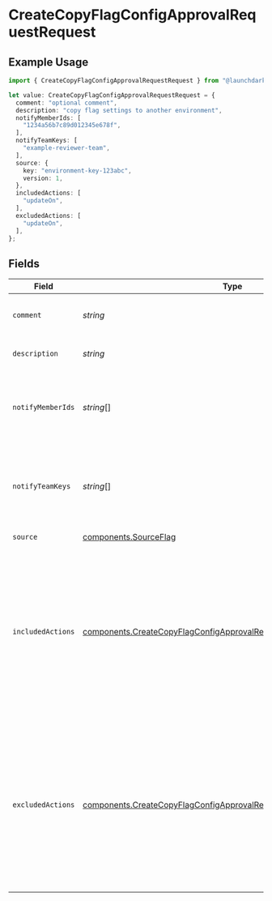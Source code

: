 # CreateCopyFlagConfigApprovalRequestRequest

## Example Usage

```typescript
import { CreateCopyFlagConfigApprovalRequestRequest } from "@launchdarkly/mcp-server/models/components";

let value: CreateCopyFlagConfigApprovalRequestRequest = {
  comment: "optional comment",
  description: "copy flag settings to another environment",
  notifyMemberIds: [
    "1234a56b7c89d012345e678f",
  ],
  notifyTeamKeys: [
    "example-reviewer-team",
  ],
  source: {
    key: "environment-key-123abc",
    version: 1,
  },
  includedActions: [
    "updateOn",
  ],
  excludedActions: [
    "updateOn",
  ],
};
```

## Fields

| Field                                                                                                                                                                                                                                                                  | Type                                                                                                                                                                                                                                                                   | Required                                                                                                                                                                                                                                                               | Description                                                                                                                                                                                                                                                            | Example                                                                                                                                                                                                                                                                |
| ---------------------------------------------------------------------------------------------------------------------------------------------------------------------------------------------------------------------------------------------------------------------- | ---------------------------------------------------------------------------------------------------------------------------------------------------------------------------------------------------------------------------------------------------------------------- | ---------------------------------------------------------------------------------------------------------------------------------------------------------------------------------------------------------------------------------------------------------------------- | ---------------------------------------------------------------------------------------------------------------------------------------------------------------------------------------------------------------------------------------------------------------------- | ---------------------------------------------------------------------------------------------------------------------------------------------------------------------------------------------------------------------------------------------------------------------- |
| `comment`                                                                                                                                                                                                                                                              | *string*                                                                                                                                                                                                                                                               | :heavy_minus_sign:                                                                                                                                                                                                                                                     | Optional comment describing the approval request                                                                                                                                                                                                                       | optional comment                                                                                                                                                                                                                                                       |
| `description`                                                                                                                                                                                                                                                          | *string*                                                                                                                                                                                                                                                               | :heavy_check_mark:                                                                                                                                                                                                                                                     | A brief description of your changes                                                                                                                                                                                                                                    | copy flag settings to another environment                                                                                                                                                                                                                              |
| `notifyMemberIds`                                                                                                                                                                                                                                                      | *string*[]                                                                                                                                                                                                                                                             | :heavy_minus_sign:                                                                                                                                                                                                                                                     | An array of member IDs. These members are notified to review the approval request.                                                                                                                                                                                     | [<br/>"1234a56b7c89d012345e678f"<br/>]                                                                                                                                                                                                                                 |
| `notifyTeamKeys`                                                                                                                                                                                                                                                       | *string*[]                                                                                                                                                                                                                                                             | :heavy_minus_sign:                                                                                                                                                                                                                                                     | An array of team keys. The members of these teams are notified to review the approval request.                                                                                                                                                                         | [<br/>"example-reviewer-team"<br/>]                                                                                                                                                                                                                                    |
| `source`                                                                                                                                                                                                                                                               | [components.SourceFlag](../../models/components/sourceflag.md)                                                                                                                                                                                                         | :heavy_check_mark:                                                                                                                                                                                                                                                     | N/A                                                                                                                                                                                                                                                                    |                                                                                                                                                                                                                                                                        |
| `includedActions`                                                                                                                                                                                                                                                      | [components.CreateCopyFlagConfigApprovalRequestRequestIncludedAction](../../models/components/createcopyflagconfigapprovalrequestrequestincludedaction.md)[]                                                                                                           | :heavy_minus_sign:                                                                                                                                                                                                                                                     | Optional list of the flag changes to copy from the source environment to the target environment. You may include either <code>includedActions</code> or <code>excludedActions</code>, but not both. If neither are included, then all flag changes will be copied.     | [<br/>"updateOn"<br/>]                                                                                                                                                                                                                                                 |
| `excludedActions`                                                                                                                                                                                                                                                      | [components.CreateCopyFlagConfigApprovalRequestRequestExcludedAction](../../models/components/createcopyflagconfigapprovalrequestrequestexcludedaction.md)[]                                                                                                           | :heavy_minus_sign:                                                                                                                                                                                                                                                     | Optional list of the flag changes NOT to copy from the source environment to the target environment. You may include either <code>includedActions</code> or <code>excludedActions</code>, but not both. If neither are included, then all flag changes will be copied. | [<br/>"updateOn"<br/>]                                                                                                                                                                                                                                                 |